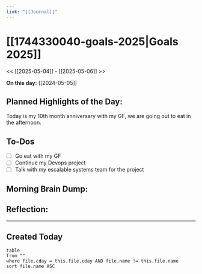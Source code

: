 ```yaml
---
link: "[[Journal]]"
---
```

# [[1744330040-goals-2025|Goals 2025]]
<< [[2025-05-04]] - [[2025-05-06]] >>

**On this day:** [[2024-05-05]]
## Planned Highlights of the Day:
Today is my 10th month anniversary with my GF, we are going out to eat in the afternoon.
## To-Dos
- [ ] Go eat with my GF
- [ ] Continue my Devops project
- [ ] Talk with my escalable systems team for the project
## Morning Brain Dump:

## Reflection:

---
## Created Today
```dataview
table
from ""
where file.cday = this.file.cday AND file.name != this.file.name
sort file.name ASC
```

